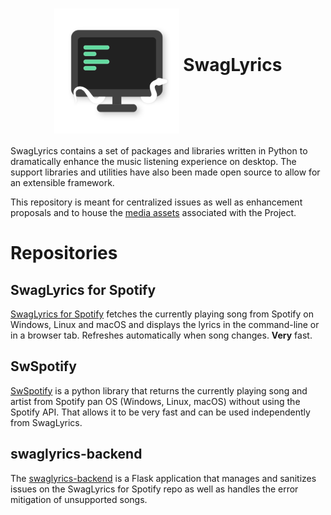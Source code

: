 <h1 align="center">
	<img src="https://github.com/SwagLyrics/SwagLyrics/blob/master/assets/swaglyrics_transparent.png?raw=true" alt="SwagLyrics" height=200 width=200 align="middle">
	SwagLyrics
</h1>

SwagLyrics contains a set of packages and libraries written in Python to dramatically enhance the music listening 
experience on desktop. The support libraries and utilities have also been made open source to allow for an extensible 
framework.

This repository is meant for centralized issues as well as enhancement proposals and to house the [media assets](/assets/) associated with the Project.

# Repositories

## SwagLyrics for Spotify
[SwagLyrics for Spotify](https://github.com/SwagLyrics/SwagLyrics-For-Spotify) fetches the currently playing song from 
Spotify on Windows, Linux and macOS and displays the lyrics in the command-line or in a browser tab. Refreshes 
automatically when song changes. **Very** fast.
## SwSpotify
[SwSpotify](https://github.com/SwagLyrics/SwSpotify) is a python library that returns the currently playing song and 
artist from Spotify pan OS (Windows, Linux, macOS) without using the Spotify API. That allows it to be very fast and can
 be used 
independently from SwagLyrics.
## swaglyrics-backend
The [swaglyrics-backend](https://github.com/SwagLyrics/swaglyrics-backend) is a Flask application that manages and 
sanitizes issues on the SwagLyrics for Spotify repo as well as handles the error mitigation of unsupported songs.
